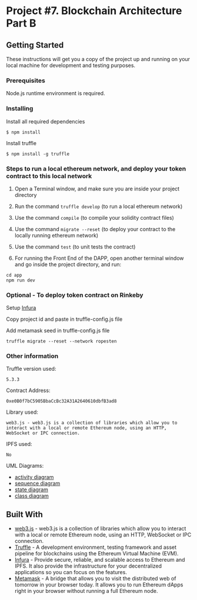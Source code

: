 # Project #7. Blockchain Architecture Part B

## Getting Started

These instructions will get you a copy of the project up and running on your local machine for development and testing purposes.

### Prerequisites

Node.js runtime environment is required.

### Installing

Install all required dependencies

```
$ npm install
```

Install truffle

```
$ npm install -g truffle
```

### Steps to run a local ethereum network, and deploy your token contract to this local network

1) Open a Terminal window, and make sure you are inside your project directory

2) Run the command `truffle develop` (to run a local ethereum network)

3) Use the command `compile` (to compile your solidity contract files)

4) Use the command `migrate --reset` (to deploy your contract to the locally running ethereum network)

5) Use the command `test` (to unit tests the contract)

6) For running the Front End of the DAPP, open another terminal window and go inside the project directory, and run:

```
cd app
npm run dev
```

### Optional - To deploy token contract on Rinkeby

Setup [Infura](https://infura.io/)

Copy project id and paste in truffle-config.js file

Add metamask seed in truffle-config.js file

```
truffle migrate --reset --network ropesten
```

### Other information

Truffle version used:

```
5.3.3
```

Contract Address:

```
0xe0B0f7bC5905BbaCcBc32A31A2640610dbfB3ad8
```

Library used:

```
web3.js - web3.js is a collection of libraries which allow you to interact with a local or remote Ethereum node, using an HTTP, WebSocket or IPC connection.
```

IPFS used:

```
No
```

UML Diagrams:

* [activity diagram](./diagrams/activity_diagram.jpg?raw=true "Activity diagram")
* [sequence diagram](./diagrams/sequence_diagram.jpg?raw=true "Sequence diagram")
* [state diagram](./diagrams/state_diagram.jpg?raw=true "State diagram")
* [class diagram](./diagrams/class_diagram.jpg?raw=true "Class diagram")


## Built With

* [web3.js](https://github.com/ethereum/web3.js/) - web3.js is a collection of libraries which allow you to interact with a local or remote Ethereum node, using an HTTP, WebSocket or IPC connection.
* [Truffle](https://www.trufflesuite.com/docs/truffle/getting-started/installation) - A development environment, testing framework and asset pipeline for blockchains using the Ethereum Virtual Machine (EVM).
* [Infura](https://infura.io) - Provide secure, reliable, and scalable access to Ethereum and IPFS. It also provide the infrastructure for your decentralized applications so you can focus on the features.
* [Metamask](https://metamask.io/) - A bridge that allows you to visit the distributed web of tomorrow in your browser today. It allows you to run Ethereum dApps right in your browser without running a full Ethereum node.